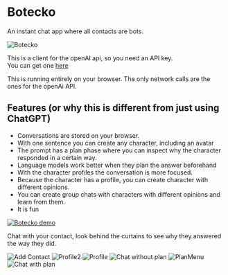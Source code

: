 # Botecko
An instant chat app where all contacts are bots.

![Botecko](https://raw.githubusercontent.com/beothorn/Botecko/main/screenshots/logo.png)

This is a client for the openAI api, so you need an API key.  
You can get one [here](https://platform.openai.com/account/api-keys)

This is running entirely on your browser. The only network calls are the ones for the openAi API.  

## Features (or why this is different from just using ChatGPT)

- Conversations are stored on your browser.  
- With one sentence you can create any character, including an avatar
- The prompt has a plan phase where you can inspect why the character responded in a certain way.
- Language models work better when they plan the answer beforehand
- With the character profiles the conversation is more focused.  
- Because the character has a profile, you can create character with different opinions.  
- You can create group chats with characters with different opinions and learn from them.
- It is fun

[![Botecko demo](//img.youtube.com/vi/T5jF57Luoh4/0.jpg)](//www.youtube.com/watch?v=T5jF57Luoh4 "Botecko demo")

Chat with your contact, look behind the curtains to see why they answered the way they did.  

![Add Contact](https://raw.githubusercontent.com/beothorn/Botecko/main/screenshots/addContact.png)
![Profile2](https://raw.githubusercontent.com/beothorn/Botecko/main/screenshots/profile2.png)
![Profile](https://raw.githubusercontent.com/beothorn/Botecko/main/screenshots/profile.png)
![Chat without plan](https://raw.githubusercontent.com/beothorn/Botecko/main/screenshots/chatNotPlan.png)
![PlanMenu](https://raw.githubusercontent.com/beothorn/Botecko/main/screenshots/planMenu.png)
![Chat with plan](https://raw.githubusercontent.com/beothorn/Botecko/main/screenshots/chatWithPlan.png)
